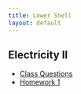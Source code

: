 ```yaml
---
title: Lower Shell
layout: default
---
```

## Electricity II
* [Class Questions](electricity-2)
* [Homework 1](http://mrpsharp.org/?go=el2hw1)
